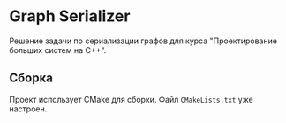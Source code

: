 # Graph Serializer

Решение задачи по сериализации графов для курса "Проектирование больших систем на C++".

## Сборка

Проект использует CMake для сборки. Файл `CMakeLists.txt` уже настроен.
